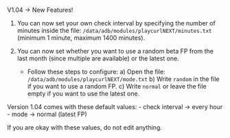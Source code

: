 V1.04 -> New Features!

1) You can now set your own check interval by specifying the number of minutes inside the file: `/data/adb/modules/playcurlNEXT/minutes.txt` (minimum 1 minute, maximum 1400 minutes).

2) You can now set whether you want to use a random beta FP from the last month (since multiple are available) or the latest one.
   - Follow these steps to configure:
     a) Open the file: `/data/adb/modules/playcurlNEXT/mode.txt`
     b) Write `random` in the file if you want to use a random FP.
     c) Write `normal` or leave the file empty if you want to use the latest one.

Version 1.04 comes with these default values: 
    - check interval -> every hour 
    - mode -> normal (latest FP)

If you are okay with these values, do not edit anything.